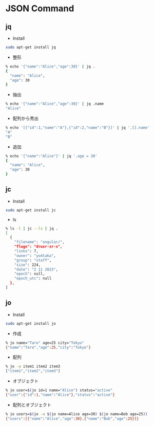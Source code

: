 # JSON Command


## jq

- Install

```bash
sudo apt-get install jq 
```

- 整形

```bash
% echo '{"name":"Alice","age":30}' | jq .
{
  "name": "Alice",
  "age": 30
}
```

- 抽出

```bash
% echo '{"name":"Alice","age":30}' | jq .name
"Alice"
```

- 配列から秀出

```bash
% echo '[{"id":1,"name":"A"},{"id":2,"name":"B"}]' | jq '.[].name'
"A"
"B"
```

- 追加

```bash
% echo '{"name":"Alice"}' | jq '.age = 30'
{
  "name": "Alice",
  "age": 30
}
```


## jc

- Install

```bash
sudo apt-get install jc
```

- ls

```bash
% ls -l | jc --ls | jq .                  
[
  {
    "filename": "angular/",
    "flags": "drwxr-xr-x",
    "links": 7,
    "owner": "yo4taka",
    "group": "staff",
    "size": 224,
    "date": "2 11 2023",
    "epoch": null,
    "epoch_utc": null
  },
]
```

## jo

- Install

```bash
sudo apt-get install jo 
```

- 作成
```bash
% jo name="Taro" age=25 city="Tokyo"
{"name":"Taro","age":25,"city":"Tokyo"}
```

- 配列

```bash
% jo -a item1 item2 item3
["item1","item2","item3"]
```

- オブジェクト

```bash
% jo user=$(jo id=1 name="Alice") status="active"
{"user":{"id":1,"name":"Alice"},"status":"active"}
```

- 配列とオブジェクト

```bash
% jo users=$(jo -a $(jo name=Alice age=30) $(jo name=Bob age=25))
{"users":[{"name":"Alice","age":30},{"name":"Bob","age":25}]}
```